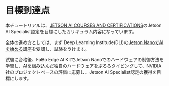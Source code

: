 # 目標到達点

本チュートリアルは、[JETSON AI COURSES AND CERTIFICATIONS](https://developer.nvidia.com/embedded/learn/jetson-ai-certification-programs)のJetson AI Specialist認定を目標にしたカリキュラム内容になっています。

全体の進め方としては、まず Deep Learning Institude(DLI)の[Jetson NanoでAIを始める](https://courses.nvidia.com/courses/course-v1:DLI+C-RX-02+V1-JA/about)講座を受講し、試験をうけます。

試験に合格後、FaBo Edge AI KitでJetson Nanoでのハードウェアの制御方法を学習し、AIを組み込んだ独自のハードウェアをぷろろタイピングして、NVIDIA社のプロジェクトベースの評価に応募し、Jetson AI Specialist認定の獲得を目標にします。


